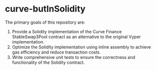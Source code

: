 # curve-butInSolidity
The primary goals of this repository are:</br>

1. Provide a Solidity implementation of the Curve Finance StableSwap3Pool contract as an alternative to the original Vyper implementation.</br>
2. Optimize the Solidity implementation using inline assembly to achieve gas efficiency and reduce transaction costs.</br>
3. Write comprehensive unit tests to ensure the correctness and functionality of the Solidity contract.</br>
